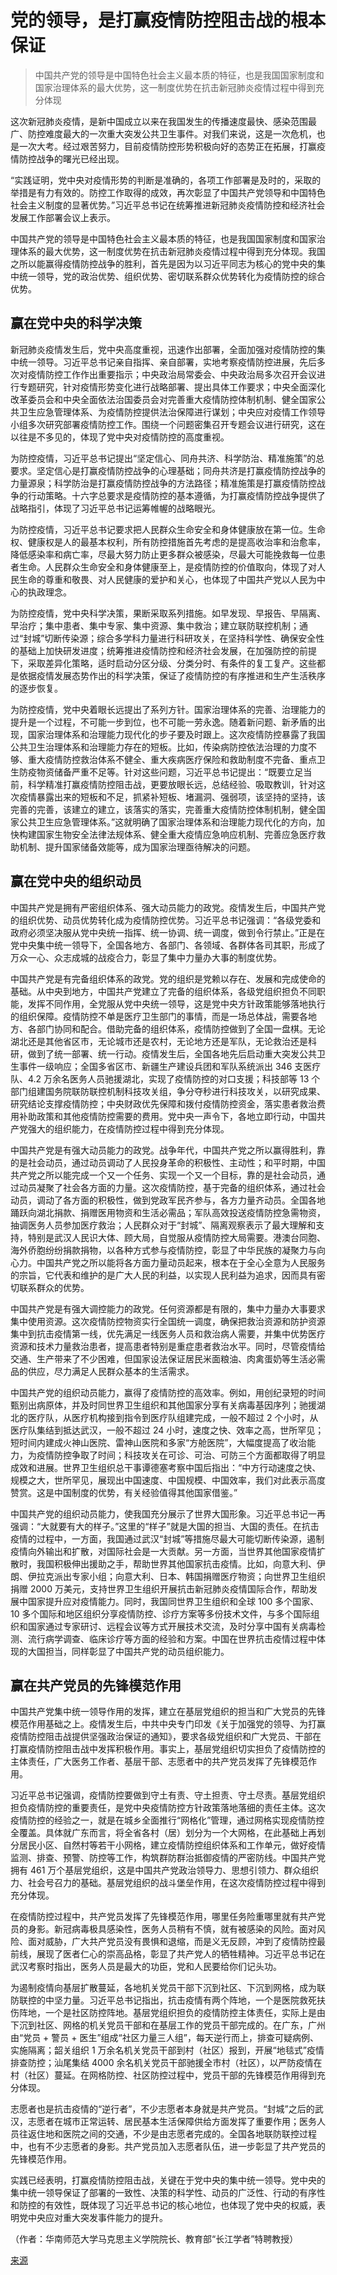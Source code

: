 # 党的领导，是打赢疫情防控阻击战的根本保证

> 中国共产党的领导是中国特色社会主义最本质的特征，也是我国国家制度和国家治理体系的最大优势，这一制度优势在抗击新冠肺炎疫情过程中得到充分体现

这次新冠肺炎疫情，是新中国成立以来在我国发生的传播速度最快、感染范围最广、防控难度最大的一次重大突发公共卫生事件。对我们来说，这是一次危机，也是一次大考。经过艰苦努力，目前疫情防控形势积极向好的态势正在拓展，打赢疫情防控战争的曙光已经出现。

“实践证明，党中央对疫情形势的判断是准确的，各项工作部署是及时的，采取的举措是有力有效的。防控工作取得的成效，再次彰显了中国共产党领导和中国特色社会主义制度的显著优势。”习近平总书记在统筹推进新冠肺炎疫情防控和经济社会发展工作部署会议上表示。

中国共产党的领导是中国特色社会主义最本质的特征，也是我国国家制度和国家治理体系的最大优势，这一制度优势在抗击新冠肺炎疫情过程中得到充分体现。我国之所以能赢得疫情防控战争的胜利，首先是因为以习近平同志为核心的党中央的集中统一领导，党的政治优势、组织优势、密切联系群众优势转化为疫情防控的综合优势。

## 赢在党中央的科学决策

新冠肺炎疫情发生后，党中央高度重视，迅速作出部署，全面加强对疫情防控的集中统一领导。习近平总书记亲自指挥、亲自部署，实地考察疫情防控进展，先后多次对疫情防控工作作出重要指示；中央政治局常委会、中央政治局多次召开会议进行专题研究，针对疫情形势变化进行战略部署、提出具体工作要求；中央全面深化改革委员会和中央全面依法治国委员会对完善重大疫情防控体制机制、健全国家公共卫生应急管理体系、为疫情防控提供法治保障进行谋划；中央应对疫情工作领导小组多次研究部署疫情防控工作。围绕一个问题密集召开专题会议进行研究，这在以往是不多见的，体现了党中央对疫情防控的高度重视。

为防控疫情，习近平总书记提出“坚定信心、同舟共济、科学防治、精准施策”的总要求。坚定信心是打赢疫情防控战争的心理基础；同舟共济是打赢疫情防控战争的力量源泉；科学防治是打赢疫情防控战争的方法路径；精准施策是打赢疫情防控战争的行动策略。十六字总要求是疫情防控的基本遵循，为打赢疫情防控战争提供了战略指引，体现了习近平总书记运筹帷幄的战略眼光。

为防控疫情，习近平总书记要求把人民群众生命安全和身体健康放在第一位。生命权、健康权是人的最基本权利，所有防控措施首先考虑的是提高收治率和治愈率，降低感染率和病亡率，尽最大努力防止更多群众被感染，尽最大可能挽救每一位患者生命。人民群众生命安全和身体健康至上，是疫情防控的价值取向，体现了对人民生命的尊重和敬畏、对人民健康的爱护和关心，也体现了中国共产党以人民为中心的执政理念。

为防控疫情，党中央科学决策，果断采取系列措施。如早发现、早报告、早隔离、早治疗；集中患者、集中专家、集中资源、集中救治；建立联防联控机制；通过“封城”切断传染源；综合多学科力量进行科研攻关，在坚持科学性、确保安全性的基础上加快研发进度；统筹推进疫情防控和经济社会发展，在加强防控的前提下，采取差异化策略，适时启动分区分级、分类分时、有条件的复工复产。这些都是依据疫情发展态势作出的科学决策，保证了疫情防控的有序推进和生产生活秩序的逐步恢复。

为防控疫情，党中央着眼长远提出了系列方针。国家治理体系的完善、治理能力的提升是一个过程，不可能一步到位，也不可能一劳永逸。随着新问题、新矛盾的出现，国家治理体系和治理能力现代化的步子要及时跟上。这次疫情防控暴露了我国公共卫生治理体系和治理能力存在的短板。比如，传染病防控依法治理的力度不够、重大疫情防控救治体系不健全、重大疾病医疗保险和救助制度不完备、重点卫生防疫物资储备严重不足等。针对这些问题，习近平总书记提出：“既要立足当前，科学精准打赢疫情防控阻击战，更要放眼长远，总结经验、吸取教训，针对这次疫情暴露出来的短板和不足，抓紧补短板、堵漏洞、强弱项，该坚持的坚持，该完善的完善，该建立的建立，该落实的落实，完善重大疫情防控体制机制，健全国家公共卫生应急管理体系。”这就明确了国家治理体系和治理能力现代化的方向，加快构建国家生物安全法律法规体系、健全重大疫情应急响应机制、完善应急医疗救助机制、提升国家储备效能等，成为国家治理亟待解决的问题。

## 赢在党中央的组织动员

中国共产党是拥有严密组织体系、强大动员能力的政党。疫情发生后，中国共产党的组织优势、动员优势转化成为疫情防控优势。习近平总书记强调：“各级党委和政府必须坚决服从党中央统一指挥、统一协调、统一调度，做到令行禁止。”正是在党中央集中统一领导下，全国各地方、各部门、各领域、各群体各司其职，形成了万众一心、众志成城的战疫合力，彰显了集中力量办大事的制度优势。

中国共产党是有完备组织体系的政党。党的组织是党赖以存在、发展和完成使命的基础。从中央到地方，中国共产党建立了完备的组织体系，各级党组织担负不同职能，发挥不同作用，全党服从党中央统一领导，这是党中央方针政策能够落地执行的组织保障。疫情防控不单是医疗卫生部门的事情，而是一场总体战，需要各地方、各部门协同和配合。借助完备的组织体系，疫情防控做到了全国一盘棋。无论湖北还是其他省区市，无论城市还是农村，无论地方还是军队，无论救治还是科研，做到了统一部署、统一行动。疫情发生后，全国各地先后启动重大突发公共卫生事件一级响应；全国多省区市、新疆生产建设兵团和军队系统派出 346 支医疗队、4.2 万余名医务人员驰援湖北，实现了疫情防控的对口支援；科技部等 13 个部门组建国务院联防联控机制科技攻关组，争分夺秒进行科技攻关，以研究成果、研究结论支撑疫情防控；中央财政优先保障和拨付疫情防控资金，落实患者救治费用补助政策和其他疫情防控需要的费用。党中央一声令下，各地立即行动，中国共产党强大的组织能力，在疫情防控过程中得到充分体现。

中国共产党是有强大动员能力的政党。战争年代，中国共产党之所以赢得胜利，靠的是社会动员，通过动员调动了人民投身革命的积极性、主动性；和平时期，中国共产党之所以能完成一个又一个任务、实现一个又一个目标，靠的是社会动员，通过动员凝聚了社会各方面的力量。这次疫情防控，基于完备的组织体系，通过社会动员，调动了各方面的积极性，做到党政军民齐参与，各方力量齐动员。全国各地踊跃向湖北捐款、捐赠医用物资和生活必需品；军队高效投送疫情防控急需物资，抽调医务人员参加医疗救治；人民群众对于“封城”、隔离观察表示了最大理解和支持，特别是武汉人民识大体、顾大局，自觉服从疫情防控大局需要。港澳台同胞、海外侨胞纷纷捐款捐物，以各种方式参与疫情防控，彰显了中华民族的凝聚力与向心力。中国共产党之所以能将各方面力量动员起来，根本在于全心全意为人民服务的宗旨，它代表和维护的是广大人民的利益，以实现人民利益为追求，因而具有密切联系群众的优势。

中国共产党是有强大调控能力的政党。任何资源都是有限的，集中力量办大事要求集中使用资源。这次疫情防控物资实行全国统一调度，确保把救治资源和防护资源集中到抗击疫情第一线，优先满足一线医务人员和救治病人需要，并集中优势医疗资源和技术力量救治患者，提高患者特别是重症患者救治水平。同时，尽管疫情给交通、生产带来了不少困难，但国家设法保证居民米面粮油、肉禽蛋奶等生活必需品的供应，尽力满足人民群众基本的生活需求。

中国共产党的组织动员能力，赢得了疫情防控的高效率。例如，用创纪录短的时间甄别出病原体，并及时同世界卫生组织和其他国家分享有关病毒基因序列；驰援湖北的医疗队，从医疗机构接到指令到医疗队组建完成，一般不超过 2 个小时，从医疗队集结到抵达武汉，一般不超过 24 小时，速度之快、效率之高，世所罕见；短时间内建成火神山医院、雷神山医院和多家“方舱医院”，大幅度提高了收治能力，为疫情防控争取了时间；科技攻关在可诊、可治、可防三个方面都取得了明显成效和进展。世界卫生组织总干事谭德塞考察中国后指出：“中方行动速度之快、规模之大，世所罕见，展现出中国速度、中国规模、中国效率，我们对此表示高度赞赏。这是中国制度的优势，有关经验值得其他国家借鉴。”

中国共产党的组织动员能力，使我国充分展示了世界大国形象。习近平总书记一再强调：“大就要有大的样子。”这里的“样子”就是大国的担当、大国的责任。在抗击疫情的过程中，一方面，我国通过武汉“封城”等措施尽最大可能切断传染源，遏制疫情向外输出和扩散，对国际社会是一大贡献。另一方面，当世界其他国家疫情扩散时，我国积极伸出援助之手，帮助世界其他国家抗击疫情。比如，向意大利、伊朗、伊拉克派出专家小组；向意大利、日本、韩国捐赠医疗物资；向世界卫生组织捐赠 2000 万美元，支持世界卫生组织开展抗击新冠肺炎疫情国际合作，帮助发展中国家提升应对疫情能力。同时，我国同世界卫生组织和全球 100 多个国家、10 多个国际和地区组织分享疫情防控、诊疗方案等多份技术文件，与多个国际组织和国家通过专家研讨、远程会议等方式开展技术交流，及时分享中国有关病毒检测、流行病学调查、临床诊疗等方面的经验和方案。中国在世界抗击疫情过程中体现的大国担当，同样彰显了中国共产党的动员组织能力。

## 赢在共产党员的先锋模范作用

中国共产党集中统一领导作用的发挥，建立在基层党组织的担当和广大党员的先锋模范作用基础之上。疫情发生后，中共中央专门印发《关于加强党的领导、为打赢疫情防控阻击战提供坚强政治保证的通知》，要求各级党组织和广大党员、干部在打赢疫情防控阻击战中发挥积极作用。事实上，基层党组织切实担负了疫情防控的主体责任，广大医务工作者、基层干部、志愿者中的共产党员发挥了先锋模范作用。

习近平总书记强调，疫情防控要做到守土有责、守土担责、守土尽责。基层党组织担负疫情防控的重要责任，是党中央疫情防控方针政策落地落细的责任主体。这次疫情防控的经验之一，就是在城乡全面推行“网格化”管理，通过网格实现疫情防控全覆盖。具体就广东而言，将全省各村（居）划分为一个大网格，在此基础上再划分居民小区、自然村等若干小网格，建立疫情防控组织体系和工作单元，做好疫情监测、排查、预警、防控等工作，构筑群防群治抵御疫情的严密防线。中国共产党拥有 461 万个基层党组织，这是中国共产党政治领导力、思想引领力、群众组织力、社会号召力的基础。基层党组织的战斗堡垒作用，在这次疫情防控过程中得到充分体现。

在疫情防控过程中，共产党员发挥了先锋模范作用，哪里任务险重哪里就有共产党员的身影。新冠病毒极具感染性，医务人员稍有不慎，就有被感染的风险。面对风险、面对威胁，广大共产党员没有畏惧和退缩，而是义无反顾，冲到了疫情防控最前线，展现了医者仁心的崇高品格，彰显了共产党人的牺牲精神。习近平总书记在武汉考察时指出，医务人员是最大的功臣，党和人民要给你们记头功。

为遏制疫情向基层扩散蔓延，各地机关党员干部下沉到社区、下沉到网格，成为联防联控的中坚力量。习近平总书记指出，抗击疫情有两个阵地，一个是医院救死扶伤阵地，一个是社区防控阵地。基层党组织担负的疫情防控主体责任，实际上是由下沉到社区、网格的机关党员干部和在基层工作的党员干部完成的。在广东，广州由“党员 + 警员 + 医生”组成“社区力量三人组”，每天逆行而上，排查可疑病例、实施隔离；韶关组织 1 万余名机关党员干部到村（社区）报到，开展“地毯式”疫情排查防控；汕尾集结 4000 余名机关党员干部驰援全市村（社区），以严防疫情在村（社区）蔓延。在网格防控、社区防控过程中，党员干部的先锋模范作用得到充分体现。

志愿者也是抗击疫情的“逆行者”，不少志愿者本身就是共产党员。“封城”之后的武汉，志愿者在城市正常运转、居民基本生活保障供给方面发挥了重要作用；医务人员往返住地和医院之间的交通，不少是由志愿者完成的。全国各地联防联控过程中，也有不少志愿者的身影。共产党员加入志愿者队伍，进一步彰显了共产党员的先锋模范作用。

实践已经表明，打赢疫情防控阻击战，关键在于党中央的集中统一领导。党中央的集中统一领导保证了部署的一致性、决策的科学性、动员的广泛性、行动的有序性和防控的有效性，既体现了习近平总书记的核心地位，也体现了党中央的权威，表明党中央应对重大突发事件能力的提升。

（作者：华南师范大学马克思主义学院院长、教育部“长江学者”特聘教授）

[来源](http://www.qstheory.cn/llqikan/2020-04/30/c_1125929217.htm)
